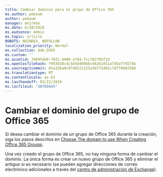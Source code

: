 ```yaml
---
title: Cambiar dominio para el grupo de Office 365
ms.author: pebaum
author: pebaum
manager: mnirkhe
ms.date: 6/20/2018
ms.audience: Admin
ms.topic: article
ROBOTS: NOINDEX, NOFOLLOW
localization_priority: Normal
ms.collection: Adm_O365
ms.custom: ''
ms.assetid: 78695de0-7021-4900-a784-7cc782785f1d
ms.openlocfilehash: f993938c4c5b58409bbc48261051a7d5af74574b
ms.sourcegitcommit: 03a156a9c9740521155a30775492c7dff0982588
ms.translationtype: MT
ms.contentlocale: es-ES
ms.lasthandoff: 03/22/2019
ms.locfileid: "30765645"
---
```

# <a name="change-the-domain-for-office-365-group"></a>Cambiar el dominio del grupo de Office 365

Si desea cambiar el dominio de un grupo de Office 365 durante la creación, siga los pasos descritos en [Choose The domain to use When Creating Office 365 Groups](https://support.office.com/article/7cf5655d-e523-4bc3-a93b-3ccebf44a01a.aspx).
  
Una vez creado el grupo de Office 365, no hay ninguna forma de cambiar el dominio. La única forma es crear un nuevo grupo de Office 365 y eliminar el antiguo si es necesario (se pueden agregar direcciones de correo electrónico adicionales a través del [centro de administración de Exchange](https://outlook.office365.com/ecp.aspx)).